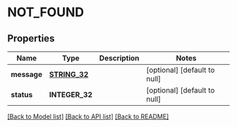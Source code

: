 # NOT_FOUND

## Properties
Name | Type | Description | Notes
------------ | ------------- | ------------- | -------------
**message** | [**STRING_32**](STRING_32.md) |  | [optional] [default to null]
**status** | **INTEGER_32** |  | [optional] [default to null]

[[Back to Model list]](../README.md#documentation-for-models) [[Back to API list]](../README.md#documentation-for-api-endpoints) [[Back to README]](../README.md)


